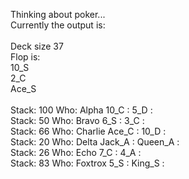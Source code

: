 Thinking about poker...<br>
Currently the output is:<br> 
<br>
Deck size 37<br>
Flop is:<br>
	10_S<br>
	2_C<br>
	Ace_S<br>
<br>
Stack: 100		Who: Alpha		10_C : 5_D :<br> 
Stack: 50		Who: Bravo		6_S : 3_C : <br>
Stack: 66		Who: Charlie		Ace_C : 10_D : <br>
Stack: 20		Who: Delta		Jack_A : Queen_A : <br>
Stack: 26		Who: Echo		7_C : 4_A : <br>
Stack: 83		Who: Foxtrox		5_S : King_S : <br>
<br>



